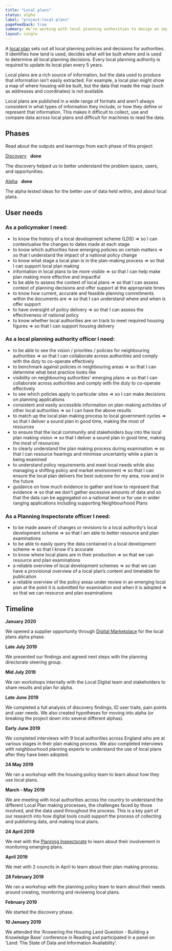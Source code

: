 ```yaml
---
title: "Local plans"
status: alpha
label: "project:local-plans"
pageFeedback: true
summary: We’re working with local planning authorities to design an improved format for publishing local plan data so that it’s easy to find, use and trust.
layout: single
---
```


A [local plan](https://www.gov.uk/guidance/plan-making) sets out all local planning policies and decisions for authorities. It identifies how land is used, decides what will be built where and is used to determine all local planning decisions. Every local planning authority is required to update its local plan every 5 years.

Local plans are a rich source of information, but the data used to produce that information isn’t easily extracted. For example, a local plan might show a map of where housing will be built, but the data that made the map (such as addresses and coordinates) is not available.

Local plans are published in a wide range of formats and aren’t always consistent in what types of information they include, or how they define or represent that information. This makes it difficult to collect, use and compare data across local plans and difficult for machines to read the data.

## Phases

Read about the outputs and learnings from each phase of this project:

<div class="govuk-grid-row">
  <div class="equal-panels">
    <div class="equal-panels-single">
      <a href="/project/local-plans/discovery" class="govuk-body-l">Discovery</a>&nbsp;&nbsp;&nbsp;<strong class="govuk-tag govuk-tag--grey">done</strong>
      <p class="govuk-body">The discovery helped us to better understand the problem space, users, and opportunities.</p>
    </div>
    <div class="equal-panels-single">
      <a href="/project/local-plans/alpha" class="govuk-body-l">Alpha</a>&nbsp;&nbsp;&nbsp;<strong class="govuk-tag govuk-tag--grey">done</strong>
      <p class="govuk-body">The alpha tested ideas for the better use of data held within, and about local plans.</p>
    </div>
  </div>
</div>

## User needs

### As a policymaker I need:
- to know the history of a local development scheme (LDS) ⇒ so I can contextualise the changes to dates made at each stage
- to know which authorities have emerging policies on certain matters ⇒ so that I understand the impact of a national policy change
- to know what stage a local plan is in the plan-making process ⇒ so that I can support local plan making
- information in local plans to be more visible ⇒ so that I can help make plan making more effective and impactful
- to be able to assess the context of local plans ⇒ so that I can assess context of planning decisions and offer support at the appropriate times
- to know how current, accurate and feasible planning commitments within the documents are ⇒ so that I can understand where and when is offer support
- to have oversight of policy delivery ⇒ so that I can assess the effectiveness of national policy
- to know whether local authorities are on track to meet required housing figures ⇒ so that I can support housing delivery

### As a local planning authority officer I need:
- to be able to see the vision / priorities / policies for neighbouring authorities ⇒ so that I can collaborate across authorities and comply with the duty to co-operate effectively
- to benchmark against policies in neighbouring areas ⇒ so that I can determine what best practice looks like
- visibility on neighbouring authorities’ emerging plans ⇒ so that I can collaborate across authorities and comply with the duty to co-operate effectively
- to see which policies apply to particular sites ⇒ so I can make decisions on planning applications
- consistent and easily accessible information on plan-making activities of other local authorities ⇒ so I can have the above results
- to match up the local plan making process to local government cycles ⇒ so that I deliver a sound plan in good time, making the most of resources
- to ensure that the local community and stakeholders buy into the local plan making vision ⇒ so that I deliver a sound plan in good time, making the most of resources
- to clearly understand the plan making process during examination ⇒ so that I can resource hearings and minimise uncertainty while a plan is being examined
- to understand policy requirements and meet local needs while also managing a shifting policy and market environment ⇒ so that I can ensure the local plan delivers the best outcome for my area, now and in the future
- guidance on how much evidence to gather and how to represent that evidence ⇒ so that we don’t gather excessive amounts of data and so that the data can be aggregated on a national level or for use in wider ranging applications including supporting Neighbourhood Plans

### As a Planning Inspectorate officer I need:
- to be made aware of changes or revisions to a local authority's local development scheme ⇒ so that I am able to better resource and plan examinations
- to be able to easily query the data contained in a local development scheme ⇒ so that I know it's accurate
- to know where local plans are in their production ⇒ so that we can resource and plan examinations
- a reliable overview of local development schemes ⇒ so that we can have a provisional overview of a local plan’s content and timetable for publication
- a reliable overview of the policy areas under review in an emerging local plan at the point it is submitted for examination and when it is adopted ⇒ so that we can resource and plan examinations

## Timeline

**January 2020**

We opened a supplier opportunity through [Digital Marketplace](https://www.digitalmarketplace.service.gov.uk/digital-outcomes-and-specialists/opportunities/11591) for the local plans alpha phase.

**Late July 2019**

We presented our findings and agreed next steps with the planning directorate steering group.

**Mid July 2019**

We ran workshops internally with the Local Digital team and stakeholders to share results and plan for alpha.

**Late June 2019**

We completed a full analysis of discovery findings, ID user traits, pain points and user needs. We also created hypotheses for moving into alpha (or breaking the project down into several different alphas).

**Early June 2019**

We completed interviews with 9 local authorities across England who are at various stages in their plan making process. We also completed interviews with neighbourhood planning experts to understand the use of local plans after they have been adopted.

**24 May 2019**

We ran a workshop with the housing policy team to learn about how they use local plans.

**March - May 2019**

We are meeting with local authorities across the country to understand the different Local Plan making processes, the challenges faced by those involved, and the data used throughout the process. This is a key part of our research into how digital tools could support the process of collecting and publishing data, and making local plans.

**24 April 2019**

We met with the [Planning Inspectorate](https://www.gov.uk/government/organisations/planning-inspectorate) to learn about their involvement in monitoring emerging plans.

**April 2019**

We met with 2 councils in April to learn about their plan-making process.

**28 February 2019**

We ran a workshop with the planning policy team to learn about their needs around creating, monitoring and reviewing local plans.

**February 2019**

We started the discovery phase.

**10 January 2019**

We attended the ‘Answering the Housing Land Question - Building a Knowledge Base’ conference in Reading and participated in a panel on ‘Land: The State of Data and Information Availability’.
